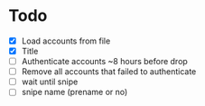 # Todo

- [x] Load accounts from file
- [x] Title
- [ ] Authenticate accounts ~8 hours before drop
- [ ] Remove all accounts that failed to authenticate
- [ ] wait until snipe
- [ ] snipe name (prename or no)
